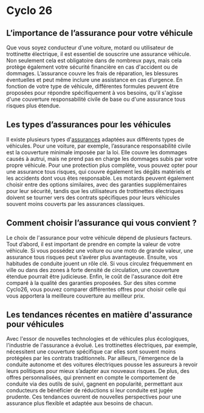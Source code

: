 # Cyclo 26

<h2>L’importance de l’assurance pour votre véhicule</h2>

Que vous soyez conducteur d'une voiture, motard ou utilisateur de trottinette électrique, il est essentiel de souscrire une assurance véhicule. Non seulement cela est obligatoire dans de nombreux pays, mais cela protège également votre sécurité financière en cas d'accident ou de dommages. L’assurance couvre les frais de réparation, les blessures éventuelles et peut même inclure une assistance en cas d’urgence. En fonction de votre type de véhicule, différentes formules peuvent être proposées pour répondre spécifiquement à vos besoins, qu'il s'agisse d'une couverture responsabilité civile de base ou d'une assurance tous risques plus étendue.

<h2>Les types d’assurances pour les véhicules</h2>

Il existe plusieurs types d'<a href="https://cyclo26.fr/">assurances</a> adaptées aux différents types de véhicules. Pour une voiture, par exemple, l’assurance responsabilité civile est la couverture minimale imposée par la loi. Elle couvre les dommages causés à autrui, mais ne prend pas en charge les dommages subis par votre propre véhicule. Pour une protection plus complète, vous pouvez opter pour une assurance tous risques, qui couvre également les dégâts matériels et les accidents dont vous êtes responsable. Les motards peuvent également choisir entre des options similaires, avec des garanties supplémentaires pour leur sécurité, tandis que les utilisateurs de trottinettes électriques doivent se tourner vers des contrats spécifiques pour leurs véhicules souvent moins couverts par les assurances classiques.

<h2>Comment choisir l’assurance qui vous convient ?</h2>

Le choix de l'assurance pour votre véhicule dépend de plusieurs facteurs. Tout d’abord, il est important de prendre en compte la valeur de votre véhicule. Si vous possédez une voiture ou une moto de grande valeur, une assurance tous risques peut s’avérer plus avantageuse. Ensuite, vos habitudes de conduite jouent un rôle clé. Si vous circulez fréquemment en ville ou dans des zones à forte densité de circulation, une couverture étendue pourrait être judicieuse. Enfin, le coût de l'assurance doit être comparé à la qualité des garanties proposées. Sur des sites comme Cyclo26, vous pouvez comparer différentes offres pour choisir celle qui vous apportera la meilleure couverture au meilleur prix.

<h2>Les tendances récentes en matière d'assurance pour véhicules</h2>

Avec l'essor de nouvelles technologies et de véhicules plus écologiques, l'industrie de l'assurance a évolué. Les trottinettes électriques, par exemple, nécessitent une couverture spécifique car elles sont souvent moins protégées par les contrats traditionnels. Par ailleurs, l'émergence de la conduite autonome et des voitures électriques pousse les assureurs à revoir leurs politiques pour mieux s’adapter aux nouveaux risques. De plus, des offres personnalisées, qui prennent en compte le comportement de conduite via des outils de suivi, gagnent en popularité, permettant aux conducteurs de bénéficier de réductions si leur conduite est jugée prudente. Ces tendances ouvrent de nouvelles perspectives pour une assurance plus flexible et adaptée aux besoins de chacun.
